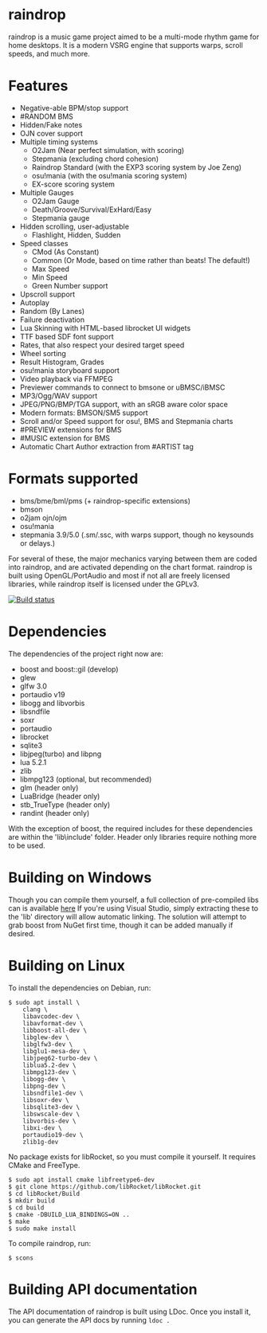 raindrop
=====

raindrop is a music game project aimed to be a multi-mode rhythm game for home desktops. It is a modern VSRG engine that supports warps, scroll speeds, and much more.

Features
=====
* Negative-able BPM/stop support
* #RANDOM BMS
* Hidden/Fake notes
* OJN cover support
* Multiple timing systems
	* O2Jam (Near perfect simulation, with scoring)
	* Stepmania (excluding chord cohesion)
	* Raindrop Standard (with the EXP3 scoring system by Joe Zeng)
	* osu!mania (with the osu!mania scoring system)
	* EX-score scoring system
* Multiple Gauges
	* O2Jam Gauge
	* Death/Groove/Survival/ExHard/Easy
	* Stepmania gauge
* Hidden scrolling, user-adjustable
	* Flashlight, Hidden, Sudden
* Speed classes
	* CMod (As Constant)
	* Common (Or Mode, based on time rather than beats! The default!)
	* Max Speed
	* Min Speed
	* Green Number support
* Upscroll support
* Autoplay
* Random (By Lanes)
* Failure deactivation
* Lua Skinning with HTML-based librocket UI widgets
* TTF based SDF font support
* Rates, that also respect your desired target speed
* Wheel sorting
* Result Histogram, Grades
* osu!mania storyboard support
* Video playback via FFMPEG
* Previewer commands to connect to bmsone or uBMSC/iBMSC
* MP3/Ogg/WAV support
* JPEG/PNG/BMP/TGA support, with an sRGB aware color space
* Modern formats: BMSON/SM5 support
* Scroll and/or Speed support for osu!, BMS and Stepmania charts
* #PREVIEW extensions for BMS
* #MUSIC extension for BMS
* Automatic Chart Author extraction from #ARTIST tag

Formats supported
=====
* bms/bme/bml/pms (+ raindrop-specific extensions)
* bmson
* o2jam ojn/ojm
* osu!mania
* stepmania 3.9/5.0 (.sm/.ssc, with warps support, though no keysounds or delays.)

For several of these, the major mechanics varying between them are coded into raindrop, and are activated depending on the chart format.
raindrop is built using OpenGL/PortAudio and most if not all are freely licensed libraries, while raindrop itself is licensed under the GPLv3.

[![Build status](https://ci.appveyor.com/api/projects/status/muhxwis6usx75hhn?svg=true)](https://ci.appveyor.com/project/zardoru/raindrop)


Dependencies
=====
The dependencies of the project right now are:

* boost and boost::gil (develop)
* glew
* glfw 3.0
* portaudio v19
* libogg and libvorbis
* libsndfile
* soxr
* portaudio
* librocket
* sqlite3
* libjpeg(turbo) and libpng
* lua 5.2.1
* zlib
* libmpg123 (optional, but recommended)
* glm (header only)
* LuaBridge (header only)
* stb_TrueType (header only)
* randint (header only)

With the exception of boost, the required includes for these dependencies are within the 'lib\include' folder.
Header only libraries require nothing more to be used.


Building on Windows
=====
Though you can compile them yourself, a full collection of pre-compiled libs can is available [here](https://www.dropbox.com/s/ck1jbxq5dfpz8h5/rdlib-18062018.7z?dl=0)
If you're using Visual Studio, simply extracting these to the 'lib' directory will allow automatic linking.
The solution will attempt to grab boost from NuGet first time, though it can be added manually if desired.


Building on Linux
=====
To install the dependencies on Debian, run:
```
$ sudo apt install \
	clang \
	libavcodec-dev \
	libavformat-dev \
	libboost-all-dev \
	libglew-dev \
	libglfw3-dev \
	libglu1-mesa-dev \
	libjpeg62-turbo-dev \
	liblua5.2-dev \
	libmpg123-dev \
	libogg-dev \
	libpng-dev \
	libsndfile1-dev \
	libsoxr-dev \
	libsqlite3-dev \
	libswscale-dev \
	libvorbis-dev \
	libxi-dev \
	portaudio19-dev \
	zlib1g-dev
```

No package exists for libRocket, so you must compile it yourself.
It requires CMake and FreeType.
```
$ sudo apt install cmake libfreetype6-dev
$ git clone https://github.com/libRocket/libRocket.git
$ cd libRocket/Build
$ mkdir build
$ cd build
$ cmake -DBUILD_LUA_BINDINGS=ON ..
$ make
$ sudo make install
```

To compile raindrop, run:
```
$ scons
```

Building API documentation
=====
The API documentation of raindrop is built using LDoc. Once you install it, you can generate the API docs by running  ```ldoc .```
